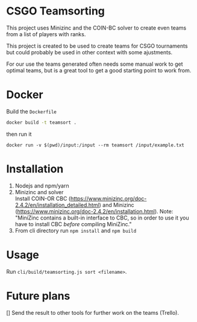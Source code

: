CSGO Teamsorting
================

This project uses Minizinc and the COIN-BC solver to create even teams from a list of players with ranks.

This project is created to be used to create teams for CSGO tournaments but could probably be used in other context with some ajustments.

For our use the teams generated often needs some manual work to get optimal teams, but is a great tool to get a good starting point to work from. 

# Docker

Build the `Dockerfile`
```sh
docker build -t teamsort .
```

then run it

```
docker run -v $(pwd)/input:/input --rm teamsort /input/example.txt
```

# Installation

1. Nodejs and npm/yarn
2. Minizinc and solver  
    Install COIN-OR CBC (https://www.minizinc.org/doc-2.4.2/en/installation_detailed.html) and Minizinc (https://www.minizinc.org/doc-2.4.2/en/installation.html). Note: "MiniZinc contains a built-in interface to CBC, so in order to use it you have to install CBC _before_ compiling MiniZinc."
3. From cli directory run `npm install` and `npm build`  

# Usage

Run `cli/build/teamsorting.js sort <filename>`.


# Future plans

[] Send the result to other tools for further work on the teams (Trello).
